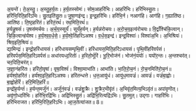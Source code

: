 

  
अ॒यन्ते॑। ते॒अ॒स्तु॒। अ॒स्तु॒ह॒र्य॒तः। ह॒र्य॒तस्सोमः॑। सोम॒आहरि॑भिः। आहरि॑भिः। हरि॑भिस्सु॒तः। हरि॑भि॒रिति॒हरि॑ऽभिः। सु॒तइति॑सु॒तः॥ जु॒षा॒णइ॑न्द्र। इ॒न्द्र॒हरि॑भिः। हरि॑भि॒र्न। नआग॑हि। आग॑हि। ग॒ह्याति॑ष्ठ। आति॑ष्ठ। ति॒ष्ठ॒हरि॑तं। हरि॑तं॒रथं॑। रथ॒मिति॒रथं॑॥  
ह॒र्यन्नु॒षसं॑। उ॒षस॑मर्चयः। अ॒र्च॒य॒स्सूर्यं॑। सूर्यं॑ह॒र्यन्। ह॒र्यन्न॑रोचयः। अ॒रो॒च॒य॒इत्य॑रोचयः॥ वि॒द्वाँश्चि॑कि॒त्वान्। चि॒कि॒त्वान्ह॑र्यश्व। ह॒र्य॒श्व॒व॒र्ध॒से॒। ह॒र्य॒श्वे॒ति॑हरिऽअश्व। व॒र्ध॒स॒इन्द्र॑। इन्द्र॒विश्वाः॑। विश्वा॑अ॒भि। अ॒भिश्रियः॑। श्रिय॒इति॒श्रियः॑॥  
द्यामिन्द्रः॑। इन्द्रो॒हरि॑धायसं। हरि॑धायसम्पृथि॒वीं। हरि॑धायस॒मिति॒हरि॑ऽधायसं। पृ॒थि॒वींहरि॑वर्पसं। हरि॑वर्पस॒मिति॒हरि॑ऽवर्पसं॥ अधा॑रयध्द॒रितोः॑। ह॒रितो॒र्भूरि॑। भू॒रि॒भोज॑नं। भोज॑नं॒ययोः॑। ययो॑र॒न्तः। अ॒न्तश्चर॑त्। चर॒दिति॒चर॑त्॥  
ज॒ज्ञा॒नंहरि॑तः। हरि॑तो॒वृषा॑। वृषा॒विश्वं॑। विश्वा॒माभा॑ति। आभा॑ति। भा॒ति॒रो॒च॒नं। रो॒च॒नमिति॑रो॒च॒नं॥ हर्य॑श्वो॒हरि॑तं। हर्य॑श्व॒इति॒हरि॑ऽअश्वः। हरि॑तन्धत्ते। ध॒त्त॒आयु॑धं। आयु॑ध॒मावज्रं॑। आवज्रं॑। वज्रं॑बा॒ह्वोः। बा॒ह्वोर्हरिं॑। हरि॒मिति॒हरिं॑॥  
इन्द्रो॑ह॒र्यन्तं॑। ह॒र्यन्त॒मर्जु॑नं। अर्जु॑नं॒वज्रं॑। वज्रं॑शु॒क्रैः। शु॒क्रैर॒भीवृ॑तं। अ॒भिवृ॑त॒मित्य॒भिऽवृ॑तं॥ अपा॑वृणॊत्। अवृ॑णो॒ध्दरि॑भिः। हरि॑भि॒रद्रि॑भिः। अद्रि॑भिस्सु॒तं। अद्रि॑भि॒रित्यद्रि॑ऽभिः। सु॒तमुत्। उद्गाः। गाहरि॑भिः। हरि॑भिराजत। हरि॑भि॒रिति॒हरि॑ऽभिः। आ॒ज॒तेत्या॑जत॥ 8॥  
